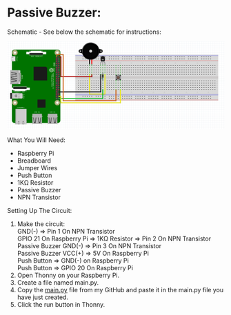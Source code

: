 # Passive Buzzer:
Schematic - See below the schematic for instructions:
 
![](Schematic.png)
 
What You Will Need:
- Raspberry Pi
- Breadboard
- Jumper Wires
- Push Button
- 1KΩ Resistor
- Passive Buzzer
- NPN Transistor

Setting Up The Circuit:
1. Make the circuit: \
   GND(-) => Pin 1 On NPN Transistor \
   GPIO 21 On Raspberry Pi => 1KΩ Resistor => Pin 2 On NPN Transistor \
   Passive Buzzer GND(-) => Pin 3 On NPN Transistor \
   Passive Buzzer VCC(+) => 5V On Raspberry Pi \
   Push Button => GND(-) on Raspberry Pi \
   Push Button => GPIO 20 On Raspberry Pi
2. Open Thonny on your Raspberry Pi.
3. Create a file named main.py.
4. Copy the [main.py](main.py) file from my GitHub and paste it in the main.py file you have just created.
5. Click the run button in Thonny.
